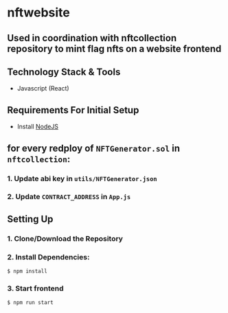 # nftwebsite
## Used in coordination with nftcollection repository to mint flag nfts on a website frontend

## Technology Stack & Tools

- Javascript (React)

## Requirements For Initial Setup
- Install [NodeJS](https://nodejs.org/en/)

## for every redploy of `NFTGenerator.sol` in `nftcollection`:
### 1. Update abi key in `utils/NFTGenerator.json`
### 2. Update `CONTRACT_ADDRESS` in `App.js`

## Setting Up
### 1. Clone/Download the Repository

### 2. Install Dependencies:
`$ npm install`

### 3. Start frontend
`$ npm run start`


